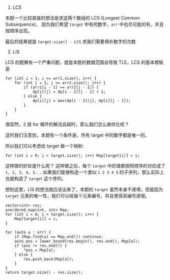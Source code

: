 1. LCS

本题一个比较直接的想法是求这两个数组的 LCS (Longest Common Subsequence)，
因为我们希望 `target` 中有的数字，`arr` 中也尽可能的有，并且按顺序出现。

最后的结果就是 `target.size() - LCS` 求我们需要填补数字的次数

2. LIS

LCS 的题解有一个严重问题，就是本题的数据范围会导致 TLE，LCS 的基本模板是
```
for (int i = 1; i <= arr1.size(); i++) {
    for (int j = 1; j <= arr2.size(); j++) {
        if (arr1[i - 1] == arr2[j - 1]) {
            dp[i][j] = dp[i - 1][j - 1] + 1;
        } else {
            dp[i][j] = max(dp[i - 1][j], dp[i][j - 1]);   
        }
    }
}
```
很显然，2 层 for 循环的解法会超时，那么我们怎么做优化呢 ?

这时我们注意到，本题有一个条件是，所有 target 中的数字都是唯一的。

所以我们可以考虑给 target 做一个映射:
```
for (int i = 0; i < target.size(); i++) Map[target[i]] = i;
```

这样做的好处是什么呢？ 这样做之后，每个 `target` 中的值都按照顺序的对应成了 `1, 2, 3, 4, 5...`
如果我们能够构造一个类似 `1 2 3 4 5` 的子序列，那么实际上也就构造了 `target` 这个序列。

想到这里，LIS 的想法就应该出来了，本题的 `target` 虽然本身不递增，但是因为 `target` 元素的唯一性，我们可以给每个元素编号，并且使得其编号递增。

```
vector<int> res;
unordered_map<int, int> Map;
for (int i = 0; i < target.size(); i++) {
    Map[target[i]] = i;
}

for (auto a : arr) {
    if (Map.find(a) == Map.end()) continue;
    auto pos = lower_bound(res.begin(), res.end(), Map[a]);
    if (pos != res.end()) {
        *pos = Map[a];
    } else {
        res.push_back(Map[a]);
    }
}
return target.size() - res.size();
```
